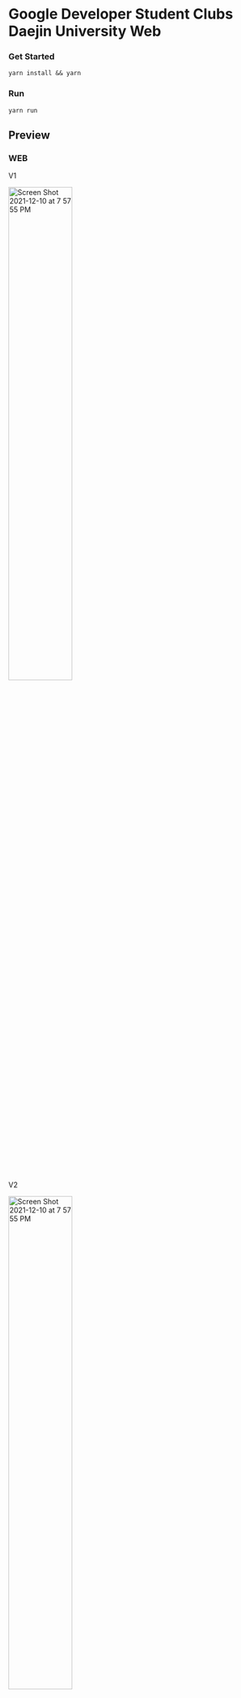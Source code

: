 # Google Developer Student Clubs Daejin University Web

### Get Started
```angular2html
yarn install && yarn
```

### Run
```angular2html
yarn run
```

## Preview

### WEB

V1

<img width="50%" alt="Screen Shot 2021-12-10 at 7 57 55 PM" src="https://user-images.githubusercontent.com/61281239/145563400-395d4b5d-6e61-4bb3-a36b-a9a53b730938.png">

V2

<img width="50%" alt="Screen Shot 2021-12-10 at 7 57 55 PM" src="https://user-images.githubusercontent.com/61281239/170768025-d804d27c-e1b0-4f3c-b4a1-c5ce32d1e3b8.png">



### Mobile


V2

<img width="360px" alt="Screen Shot 2021-12-10 at 7 57 55 PM" src="https://user-images.githubusercontent.com/61281239/170768158-76e128da-7841-437b-844f-41dbe31e07ef.png">

### Admin

https://user-images.githubusercontent.com/61281239/170768308-c8a3d5f1-0724-42c2-b32d-33f52f66260e.mov



## Stack



- React.js(TypeScript)



- Styled-Component



- Recoil



- SWR



- Axios



- Framer-motion



- Webpack



- Babel



- Prettier



- eslint



### Folder Structure



```

├── src

├── Layout

├── api

├── assets

├── components

├── firebase

├── fonts

├── hooks

├── pages

├── store

├── styles

├── types

├── utils

├── App.tsx

├── MemberCardSection.tsx

├── tsconfig.json

├── react-app-env.d.ts

├── sitemapGenerator.js

├── sitemapRoutes.js

├── webpack.config.js

├── .babelrc

├── .eslintrc.json

├── .prettierrc

└── yarn.lock

```

